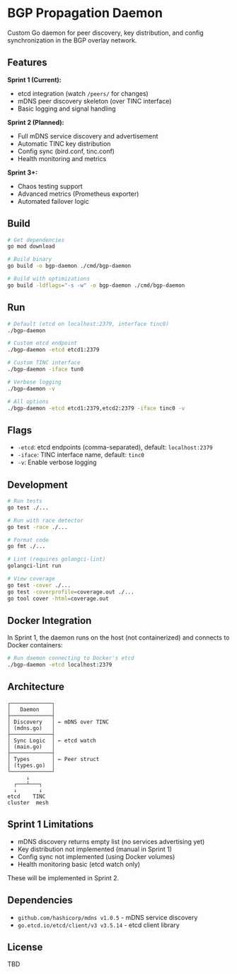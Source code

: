 # BGP Propagation Daemon

Custom Go daemon for peer discovery, key distribution, and config synchronization in the BGP overlay network.

## Features

**Sprint 1 (Current):**
- etcd integration (watch `/peers/` for changes)
- mDNS peer discovery skeleton (over TINC interface)
- Basic logging and signal handling

**Sprint 2 (Planned):**
- Full mDNS service discovery and advertisement
- Automatic TINC key distribution
- Config sync (bird.conf, tinc.conf)
- Health monitoring and metrics

**Sprint 3+:**
- Chaos testing support
- Advanced metrics (Prometheus exporter)
- Automated failover logic

## Build

```bash
# Get dependencies
go mod download

# Build binary
go build -o bgp-daemon ./cmd/bgp-daemon

# Build with optimizations
go build -ldflags="-s -w" -o bgp-daemon ./cmd/bgp-daemon
```

## Run

```bash
# Default (etcd on localhost:2379, interface tinc0)
./bgp-daemon

# Custom etcd endpoint
./bgp-daemon -etcd etcd1:2379

# Custom TINC interface
./bgp-daemon -iface tun0

# Verbose logging
./bgp-daemon -v

# All options
./bgp-daemon -etcd etcd1:2379,etcd2:2379 -iface tinc0 -v
```

## Flags

- `-etcd`: etcd endpoints (comma-separated), default: `localhost:2379`
- `-iface`: TINC interface name, default: `tinc0`
- `-v`: Enable verbose logging

## Development

```bash
# Run tests
go test ./...

# Run with race detector
go test -race ./...

# Format code
go fmt ./...

# Lint (requires golangci-lint)
golangci-lint run

# View coverage
go test -cover ./...
go test -coverprofile=coverage.out ./...
go tool cover -html=coverage.out
```

## Docker Integration

In Sprint 1, the daemon runs on the host (not containerized) and connects to Docker containers:

```bash
# Run daemon connecting to Docker's etcd
./bgp-daemon -etcd localhost:2379
```

## Architecture

```
┌─────────────┐
│   Daemon    │
├─────────────┤
│ Discovery   │ ← mDNS over TINC
│ (mdns.go)   │
├─────────────┤
│ Sync Logic  │ ← etcd watch
│ (main.go)   │
├─────────────┤
│ Types       │ ← Peer struct
│ (types.go)  │
└─────────────┘
      ↓
  ┌───┴───┐
  ↓       ↓
etcd    TINC
cluster  mesh
```

## Sprint 1 Limitations

- mDNS discovery returns empty list (no services advertising yet)
- Key distribution not implemented (manual in Sprint 1)
- Config sync not implemented (using Docker volumes)
- Health monitoring basic (etcd watch only)

These will be implemented in Sprint 2.

## Dependencies

- `github.com/hashicorp/mdns v1.0.5` - mDNS service discovery
- `go.etcd.io/etcd/client/v3 v3.5.14` - etcd client library

## License

TBD
